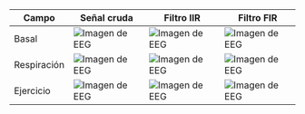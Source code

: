 | Campo | Señal cruda | Filtro IIR | Filtro FIR |
| --------- | ---------- | ------------------------------ | ---------------------- |
| Basal | ![Imagen de EEG](plots/ecg-reposo-cruda.png) | ![Imagen de EEG]() | ![Imagen de EEG](plots/ecg-reposo-FIR.png) |
 Respiración | ![Imagen de EEG](plots/eeg-base1.png) | ![Imagen de EEG](plots/eeg-abrecierra.png) | ![Imagen de EEG](plots/eeg-mate.png) |
| Ejercicio | ![Imagen de EEG](plots/ecg-ejercicio-cruda.png) | ![Imagen de EEG](plots/eeg-abrecierra.png) | ![Imagen de EEG](plots/ecg-ejercicio-FIR.png) |
